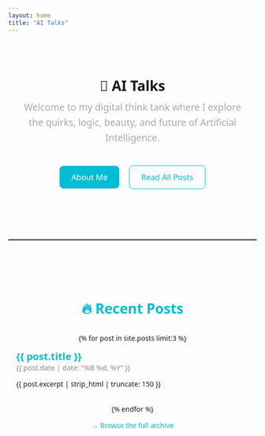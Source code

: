 ```yaml
---
layout: home
title: "AI Talks"
---
```


<style>
  .centered {
    text-align: center;
    font-family: "Segoe UI", Roboto, sans-serif;
    padding: 2rem 1rem;
    max-width: 800px;
    margin: 0 auto;
  }

  .tagline {
    font-size: 1.2rem;
    color: #aaa;
    margin-top: -0.5rem;
    margin-bottom: 2rem;
    line-height: 1.6;
  }

  .cta-button {
    padding: 0.75rem 1.5rem;
    font-size: 1rem;
    border-radius: 8px;
    cursor: pointer;
    margin: 0.5rem;
    text-decoration: none;
    display: inline-block;
    transition: background 0.3s ease, color 0.3s ease, border 0.3s ease;
  }

  .primary {
    background-color: #00bcd4;
    color: #fff;
    border: none;
  }

  .primary:hover {
    background-color: #0097a7;
  }

  .secondary {
    border: 1px solid #00bcd4;
    background-color: transparent;
    color: #00bcd4;
  }

  .secondary:hover {
    background-color: #00bcd4;
    color: #fff;
  }

  .section-divider {
    margin: 3rem 0;
    border: none;
    border-top: 1px solid #333;
  }

  .section-heading {
    color: #00bcd4;
    font-size: 1.75rem;
    margin-bottom: 2rem;
  }

  .post-preview {
    margin-bottom: 2rem;
    text-align: left;
  }

  .post-preview a {
    color: #00bcd4;
    font-weight: 600;
    font-size: 1.25rem;
    text-decoration: none;
  }

  .post-preview a:hover {
    text-decoration: underline;
  }

  .post-date {
    color: #888;
    font-size: 0.9rem;
  }

  .archive-link {
    color: #00bcd4;
    font-weight: 500;
    text-decoration: none;
  }

  .archive-link:hover {
    text-decoration: underline;
  }
</style>

<div class="centered">
  <h1>🤖 AI Talks</h1>
  <p class="tagline">
    Welcome to my digital think tank where I explore the quirks, logic, beauty, and future of Artificial Intelligence.
  </p>

  <a href="{{ '/about/' | relative_url }}" class="cta-button primary">About Me</a>
  <a href="{{ '/' | relative_url }}" class="cta-button secondary">Read All Posts</a>
</div>

<hr class="section-divider" />

<div class="centered">
  <h2 class="section-heading">🔥 Recent Posts</h2>

  {% for post in site.posts limit:3 %}
    <div class="post-preview">
      <a href="{{ post.url | relative_url }}">{{ post.title }}</a><br />
      <small class="post-date">{{ post.date | date: "%B %d, %Y" }}</small><br />
      <p>{{ post.excerpt | strip_html | truncate: 150 }}</p>
    </div>
  {% endfor %}

  <p>
    <a href="{{ '/' | relative_url }}" class="archive-link">→ Browse the full archive</a>
  </p>
</div>
